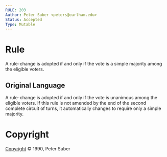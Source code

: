 ```yaml
---
RULE: 203
Author: Peter Suber <peters@earlham.edu>
Status: Accepted
Type: Mutable
---
```


# Rule

A rule-change is adopted if and only if the vote is a simple majority among the eligible voters.

## Original Language

A rule-change is adopted if and only if the vote is unanimous among the eligible voters. If this rule is not amended by the end of the second complete circuit of turns, it automatically changes to require only a simple majority.

# Copyright

[Copyright](http://legacy.earlham.edu/~peters/copyrite.htm) © 1990, Peter Suber
